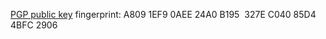 [PGP public key](joshuaabel.asc) fingerprint: A809 1EF9 0AEE 24A0 B195  &nbsp;327E C040 85D4 4BFC 2906 

